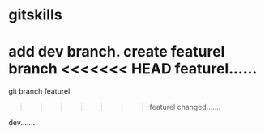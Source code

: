 # gitskills
add dev branch.
create featurel branch
<<<<<<< HEAD
featurel......
=======
git branch featurel
>>>>>>> featurel
changed.......

dev.......
